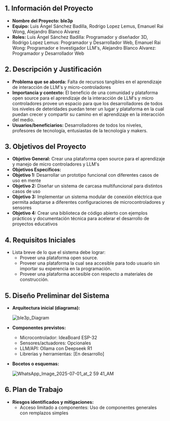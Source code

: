## 1. Información del Proyecto
- **Nombre del Proyecto: ble3p**  
- **Equipo:** Luis Ángel Sánchez Badilla, Rodrigo Lopez Lemus, Emanuel Rai Wong, Alejandro Blanco Alvarez 
- **Roles:** Luis Ángel Sánchez Badilla: Programador y diseñador 3D, Rodrigo Lopez Lemus: Programador y Desarrollador Web, Emanuel Rai Wong: Programador e Investigador LLM's, Alejandro Blanco Alvarez: Programador y Desarrollador Web  

## 2. Descripción y Justificación
- **Problema que se aborda:** Falta de recursos tangibles en el aprendizaje de interacción de LLM's y micro-controladores   
- **Importancia y contexto:** El beneficio de una comunidad y plataforma open source para el aprendizaje de la interacción de LLM's y micro controladores provee un espacio para que los desarrolladores de todos los niveles de deteridades puedan tener un lugar y plataforma
en la cual puedan crecer y compartir su camino en el aprendizaje en la interacción del medio. 
- **Usuarios/beneficiarios:** Desarrolladores de todos los niveles, profesores de tecnología, entusiastas de la tecnología y makers. 

## 3. Objetivos del Proyecto
- **Objetivo General:** Crear una plataforma open source para el aprendizaje y manejo de micro controladores y LLM's
- **Objetivos Específicos:**
- **Objetivo 1:** Desarrollar un prototipo funcional con diferentes casos de uso en mente
- **Objetivo 2:** Diseñar un sistema de carcasa multifuncional para distintos casos de uso
- **Objetivo 3:** Implementar un sistema modular de conexión eléctrica que permita adaptarse a diferentes configuraciones de microcontroladores y sensores
- **Objetivo 4:** Crear una biblioteca de código abierto con ejemplos prácticos y documentación técnica para acelerar el desarrollo de proyectos educativos 

## 4. Requisitos Iniciales
- Lista breve de lo que el sistema debe lograr:  
  - Proveer una plataforma open source.  
  - Proveer una plataforma la cual sea accesible para todo usuario sin importar su experencia en la programación.  
  - Proveer una plataforma accesible con respecto a materiales de construcción.  

## 5. Diseño Preliminar del Sistema
- **Arquitectura inicial (diagrama):**  

  ![ble3p_Diagram](https://github.com/user-attachments/assets/f603d127-c809-46a6-87d1-5e2dd418b7b9)

- **Componentes previstos:**  
  - Microcontrolador: IdeaBoard ESP-32
  - Sensores/actuadores: Opcionales 
  - LLM/API: Ollama con Deepseek R1 
  - Librerías y herramientas: [En desarrollo]  

- **Bocetos o esquemas:**  

  ![WhatsApp_Image_2025-07-01_at_2 59 41_AM](https://github.com/user-attachments/assets/1e800d83-43d3-4ebd-9996-a3228b8fe124)

## 6. Plan de Trabajo 

- **Riesgos identificados y mitigaciones:**  
  - Acceso limitado a componentes: Uso de componentes generales con remplazos simples  
